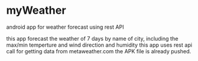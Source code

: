 # myWeather
android app for weather forecast using rest API

this app forecast the weather of 7 days by name of city, including the max/min temperture and wind direction and humidity
this app uses rest api call for getting data from metaweather.com
the APK file is already pushed.
